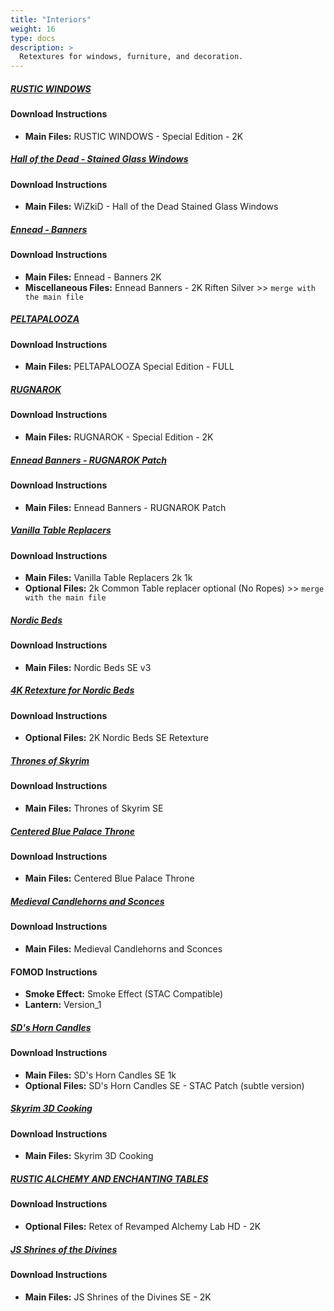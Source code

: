 ```yaml
---
title: "Interiors"
weight: 16
type: docs
description: >
  Retextures for windows, furniture, and decoration.
---
```


##### [RUSTIC WINDOWS](https://www.nexusmods.com/skyrimspecialedition/mods/1937?tab=files)

#### Download Instructions

* **Main Files:** RUSTIC WINDOWS - Special Edition - 2K

##### [Hall of the Dead - Stained Glass Windows](https://www.nexusmods.com/skyrimspecialedition/mods/30066?tab=files)

#### Download Instructions

* **Main Files:** WiZkiD - Hall of the Dead Stained Glass Windows

##### [Ennead - Banners](https://www.nexusmods.com/skyrimspecialedition/mods/10564?tab=files)

#### Download Instructions

* **Main Files:** Ennead - Banners 2K
* **Miscellaneous Files:** Ennead Banners - 2K Riften Silver >> `merge with the main file`

##### [PELTAPALOOZA](https://www.nexusmods.com/skyrimspecialedition/mods/5442?tab=files)

#### Download Instructions

* **Main Files:** PELTAPALOOZA Special Edition - FULL

##### [RUGNAROK](https://www.nexusmods.com/skyrimspecialedition/mods/5436?tab=files)

#### Download Instructions

* **Main Files:** RUGNAROK - Special Edition - 2K

##### [Ennead Banners - RUGNAROK Patch](https://www.nexusmods.com/skyrimspecialedition/mods/9951?tab=files)

#### Download Instructions

* **Main Files:** Ennead Banners - RUGNAROK Patch

##### [Vanilla Table Replacers](https://www.nexusmods.com/skyrimspecialedition/mods/33041?tab=files)

#### Download Instructions

* **Main Files:** Vanilla Table Replacers 2k 1k
* **Optional Files:** 2k Common Table replacer optional (No Ropes) >> `merge with the main file`

##### [Nordic Beds](https://www.nexusmods.com/skyrimspecialedition/mods/38733?tab=files)

#### Download Instructions

* **Main Files:** Nordic Beds SE v3

##### [4K Retexture for Nordic Beds](https://www.nexusmods.com/skyrimspecialedition/mods/39007?tab=files)

#### Download Instructions

* **Optional Files:** 2K Nordic Beds SE Retexture

##### [Thrones of Skyrim](https://www.nexusmods.com/skyrimspecialedition/mods/41198?tab=files)

#### Download Instructions

* **Main Files:** Thrones of Skyrim SE

##### [Centered Blue Palace Throne](https://www.nexusmods.com/skyrimspecialedition/mods/39943?tab=files)

#### Download Instructions

- **Main Files:** Centered Blue Palace Throne

##### [Medieval Candlehorns and Sconces](https://www.nexusmods.com/skyrimspecialedition/mods/24324?tab=files)

#### Download Instructions

* **Main Files:** Medieval Candlehorns and Sconces

#### FOMOD Instructions

* **Smoke Effect:** Smoke Effect (STAC Compatible)
* **Lantern:** Version_1

##### [SD's Horn Candles](https://www.nexusmods.com/skyrimspecialedition/mods/40192?tab=files)

#### Download Instructions

- **Main Files:** SD's Horn Candles SE 1k
- **Optional Files:** SD's Horn Candles SE - STAC Patch (subtle version)

##### [Skyrim 3D Cooking](https://www.nexusmods.com/skyrimspecialedition/mods/23007?tab=files)

#### Download Instructions

* **Main Files:** Skyrim 3D Cooking

##### [RUSTIC ALCHEMY AND ENCHANTING TABLES](https://www.nexusmods.com/skyrim/mods/62328?tab=files)

#### Download Instructions

* **Optional Files:** Retex of Revamped Alchemy Lab HD - 2K

##### [JS Shrines of the Divines](https://www.nexusmods.com/skyrimspecialedition/mods/33394?tab=files)

#### Download Instructions

* **Main Files:** JS Shrines of the Divines SE - 2K